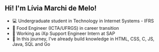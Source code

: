## Hi! I'm Lívia Marchi de Melo!

- 💻 Undergraduate student in Technology in Internet Systems - IFRS
- 🧱 Food Engineer (ICTA/UFRGS) in career transition
- 🌟 Working as iXp Support Engineer Intern at SAP
- 🌱 In this journey, I've already build knowledge in HTML, CSS, C, JS, Java, SQL and Go
